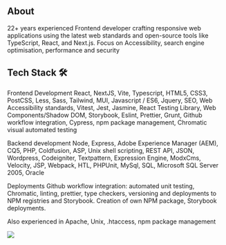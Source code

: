 ## About 

22+ years experienced Frontend developer crafting responsive web applications using the latest web standards and open-source tools like TypeScript, React, and Next.js. Focus on Accessibility, search engine optimisation, performance and security


## Tech Stack 🛠

Frontend Development 
React, NextJS, Vite, Typescript, HTML5, CSS3, PostCSS, Less, Sass,
Tailwind, MUI, Javascript / ES6, Jquery, SEO, Web Accessibility standards,
Vitest, Jest, Jasmine, React Testing Library, Web Components/Shadow
DOM, Storybook, Eslint, Prettier, Grunt, Github workflow integration,
Cypress, npm package management, Chromatic visual automated testing

Backend development 
Node, Express, Adobe Experience Manager (AEM), CQ5, PHP,
Coldfusion, ASP, Unix shell scripting, REST API, JSON, Wordpress,
Codeigniter, Textpattern, Expression Engine, ModxCms, Velocity, JSP,
Webpack, HTL, PHPUnit, MySql, SQL, Microsoft SQL Server 2005, Oracle

Deployments Github workflow integration: automated unit testing, Chromatic, linting,
prettier, type checkers, versioning and deployments to NPM registries and
Storybook. Creation of own NPM package, Storybook deployments.

Also experienced in Apache, Unix, .htaccess, npm package management

![](https://komarev.com/ghpvc/?username=rottitime&style=flat-square)
